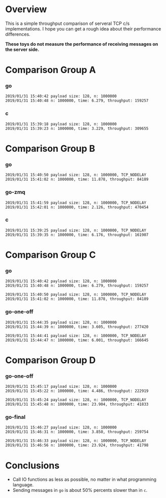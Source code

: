 # Overview
This is a simple throughput comparison of serveral TCP c/s implementations. I hope you can get a rough idea about their performance differences.

**These toys do not measure the performance of receiving messages on the server side.**

# Comparison Group A

### go
```
2019/01/31 15:40:42 payload size: 128, n: 1000000
2019/01/31 15:40:48 n: 1000000, time: 6.279, throughput: 159257
```

### c
```
2019/01/31 15:39:18 payload size: 128, n: 1000000
2019/01/31 15:39:23 n: 1000000, time: 3.229, throughput: 309655
```

# Comparison Group B

### go
```
2019/01/31 15:40:50 payload size: 128, n: 1000000, TCP_NODELAY
2019/01/31 15:41:02 n: 1000000, time: 11.878, throughput: 84189
```

### go-zmq
```
2019/01/31 15:41:59 payload size: 128, n: 1000000, TCP_NODELAY
2019/01/31 15:42:01 n: 1000000, time: 2.126, throughput: 470454
```

### c
```
2019/01/31 15:39:25 payload size: 128, n: 1000000, TCP_NODELAY
2019/01/31 15:39:35 n: 1000000, time: 6.176, throughput: 161907
```

# Comparison Group C

### go
```
2019/01/31 15:40:42 payload size: 128, n: 1000000
2019/01/31 15:40:48 n: 1000000, time: 6.279, throughput: 159257

2019/01/31 15:40:50 payload size: 128, n: 1000000, TCP_NODELAY
2019/01/31 15:41:02 n: 1000000, time: 11.878, throughput: 84189
```

### go-one-off
```
2019/01/31 15:44:35 payload size: 128, n: 1000000
2019/01/31 15:44:39 n: 1000000, time: 3.605, throughput: 277420

2019/01/31 15:44:41 payload size: 128, n: 1000000, TCP_NODELAY
2019/01/31 15:44:47 n: 1000000, time: 6.001, throughput: 166645
```

# Comparison Group D

### go-one-off
```
2019/01/31 15:45:17 payload size: 128, n: 1000000
2019/01/31 15:45:22 n: 1000000, time: 4.486, throughput: 222919

2019/01/31 15:45:24 payload size: 128, n: 1000000, TCP_NODELAY
2019/01/31 15:45:48 n: 1000000, time: 23.904, throughput: 41833
```

### go-final
```
2019/01/31 15:46:27 payload size: 128, n: 1000000
2019/01/31 15:46:31 n: 1000000, time: 3.850, throughput: 259754

2019/01/31 15:46:33 payload size: 128, n: 1000000, TCP_NODELAY
2019/01/31 15:46:56 n: 1000000, time: 23.924, throughput: 41798
```

# Conclusions
- Call IO functions as less as possible, no matter in what programming language.
- Sending messages in `go` is about 50% percents slower than in `c`.
